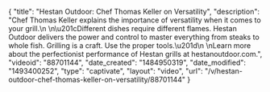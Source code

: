 {
    "title": "Hestan Outdoor: Chef Thomas Keller on Versatility",
    "description": "Chef Thomas Keller explains the importance of versatility when it comes to your grill.\n \n\u201cDifferent dishes require different flames. Hestan Outdoor delivers the power and control to master everything from steaks to whole fish. Grilling is a craft. Use the proper tools.\u201d\n \nLearn more about the perfectionist performance of Hestan grills at hestanoutdoor.com.",
    "videoid": "88701144",
    "date_created": "1484950319",
    "date_modified": "1493400252",
    "type": "captivate",
    "layout": "video",
    "url": "\/v\/hestan-outdoor-chef-thomas-keller-on-versatility\/88701144"
}